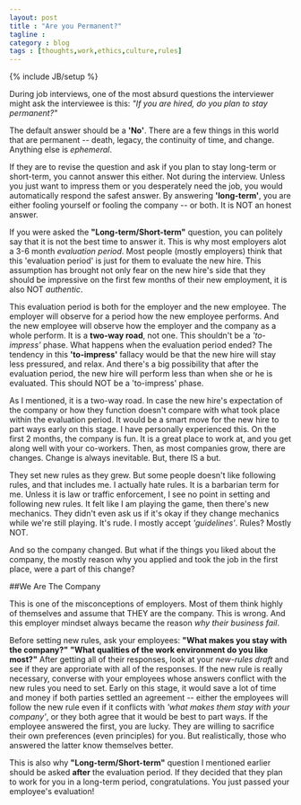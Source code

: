```yaml
---
layout: post
title : "Are you Permanent?"
tagline : 
category : blog
tags : [thoughts,work,ethics,culture,rules]
---
```

{% include JB/setup %}

During job interviews, one of the most absurd questions the interviewer might ask the interviewee is this: *"If you are hired, do you plan to stay permanent?"*

The default answer should be a **'No'**. There are a few things in this world that are permanent -- death, legacy, the continuity of time, and change. Anything else is *ephemeral*.

If they are to revise the question and ask if you plan to stay long-term or short-term, you cannot answer this either. Not during the interview. Unless you just want to impress them or you desperately need the job, you would automatically respond the safest answer. By answering **'long-term'**, you are either fooling yourself or fooling the company -- or both. It is NOT an honest answer. 

If you were asked the **"Long-term/Short-term"** question, you can politely say that it is not the best time to answer it. This is why most employers alot a 3-6 month *evaluation period*. Most people (mostly employers) think that this 'evaluation period' is just for them to evaluate the new hire. This assumption has brought not only fear on the new hire's side that they should be impressive on the first few months of their new employment, it is also NOT *authentic*. 

This evaluation period is both for the employer and the new employee. The employer will observe for a period how the new employee performs. And the new employee will observe how the employer and the company as a whole perform. It is a **two-way road**, not one. This shouldn't be a *'to-impress'* phase. What happens when the evaluation period ended? The tendency in this **'to-impress'** fallacy would be that the new hire will stay less pressured, and relax. And there's a big possibility that after the evaluation period, the new hire will perform less than when she or he is evaluated. This should NOT be a 'to-impress' phase.

As I mentioned, it is a two-way road. In case the new hire's expectation of the company or how they function doesn't compare with what took place within the evaluation period. It would be a smart move for the new hire to part ways early on this stage. I have personally experienced this. On the first 2 months, the company is fun. It is a great place to work at, and you get along well with your co-workers. Then, as most companies grow, there are changes. Change is always inevitable. But, there IS a but.

They set new rules as they grew. But some people doesn't like following rules, and that includes me. I actually hate rules. It is a barbarian term for me. Unless it is law or traffic enforcement, I see no point in setting and following new rules. It felt like I am playing the game, then there's new mechanics. They didn't even ask us if it's okay if they change mechanics while we're still playing. It's rude. I mostly accept *'guidelines'*. Rules? Mostly NOT.

And so the company changed. But what if the things you liked about the company, the mostly reason why you applied and took the job in the first place, were a part of this change?

##We Are The Company

This is one of the misconceptions of employers. Most of them think highly of themselves and assume that THEY are the company. This is wrong. And this employer mindset always became the reason *why their business fail*. 

Before setting new rules, ask your employees: **"What makes you stay with the company?"** **"What qualities of the work environment do you like most?"** After getting all of their responses, look at your *new-rules draft* and see if they are approriate with all of the responses. If the new rule is really necessary, converse with your employees whose answers conflict with the new rules you need to set. Early on this stage, it would save a lot of time and money if both parties settled an agreement -- either the employees will follow the new rule even if it conflicts with *'what makes them stay with your company'*, or they both agree that it would be best to part ways. If the employee answered the first, you are lucky. They are willing to sacrifice their own preferences (even principles) for you. But realistically, those who answered the latter know themselves better.

This is also why **"Long-term/Short-term"** question I mentioned earlier should be asked **after** the evaluation period. If they decided that they plan to work for you in a long-term period, congratulations. You just passed your employee's evaluation!